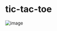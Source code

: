 # tic-tac-toe


![image](https://github.com/Shinichi0713/tic-tac-toe/assets/61480734/a96a9d55-18c5-4a87-abb1-30f026501091)
